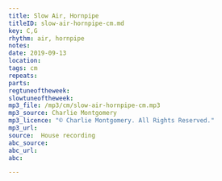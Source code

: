 ```yaml
---
title: Slow Air, Hornpipe
titleID: slow-air-hornpipe-cm.md
key: C,G
rhythm: air, hornpipe
notes:
date: 2019-09-13
location:
tags: cm
repeats:
parts:
regtuneoftheweek:
slowtuneoftheweek:
mp3_file: /mp3/cm/slow-air-hornpipe-cm.mp3
mp3_source: Charlie Montgomery
mp3_licence: "© Charlie Montgomery. All Rights Reserved."
mp3_url:
source:  House recording
abc_source:
abc_url:
abc:

---
```

